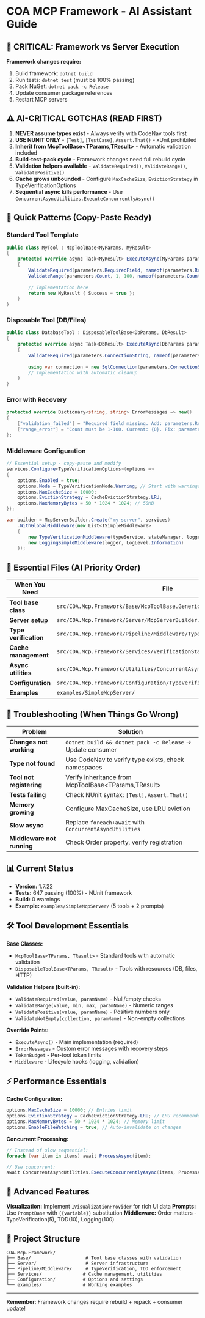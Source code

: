 # COA MCP Framework - AI Assistant Guide

## 🚨 CRITICAL: Framework vs Server Execution

**Framework changes require:**
1. Build framework: `dotnet build`
2. Run tests: `dotnet test` (must be 100% passing)
3. Pack NuGet: `dotnet pack -c Release`
4. Update consumer package references
5. Restart MCP servers

## ⚠️ AI-CRITICAL GOTCHAS (READ FIRST)

1. **NEVER assume types exist** - Always verify with CodeNav tools first
2. **USE NUNIT ONLY** - `[Test]`, `[TestCase]`, `Assert.That()` - xUnit prohibited
3. **Inherit from McpToolBase<TParams,TResult>** - Automatic validation included
4. **Build-test-pack cycle** - Framework changes need full rebuild cycle
5. **Validation helpers available** - `ValidateRequired()`, `ValidateRange()`, `ValidatePositive()`
6. **Cache grows unbounded** - Configure `MaxCacheSize`, `EvictionStrategy` in TypeVerificationOptions
7. **Sequential async kills performance** - Use `ConcurrentAsyncUtilities.ExecuteConcurrentlyAsync()`

## 🚀 Quick Patterns (Copy-Paste Ready)

### Standard Tool Template
```csharp
public class MyTool : McpToolBase<MyParams, MyResult>
{
    protected override async Task<MyResult> ExecuteAsync(MyParams parameters)
    {
        ValidateRequired(parameters.RequiredField, nameof(parameters.RequiredField));
        ValidateRange(parameters.Count, 1, 100, nameof(parameters.Count));
        
        // Implementation here
        return new MyResult { Success = true };
    }
}
```

### Disposable Tool (DB/Files)
```csharp
public class DatabaseTool : DisposableToolBase<DbParams, DbResult>
{
    protected override async Task<DbResult> ExecuteAsync(DbParams parameters)
    {
        ValidateRequired(parameters.ConnectionString, nameof(parameters.ConnectionString));
        
        using var connection = new SqlConnection(parameters.ConnectionString);
        // Implementation with automatic cleanup
    }
}
```

### Error with Recovery
```csharp
protected override Dictionary<string, string> ErrorMessages => new()
{
    ["validation_failed"] = "Required field missing. Add: parameters.RequiredField = 'value'",
    ["range_error"] = "Count must be 1-100. Current: {0}. Fix: parameters.Count = 50"
};
```

### Middleware Configuration
```csharp
// Essential setup - copy-paste and modify
services.Configure<TypeVerificationOptions>(options =>
{
    options.Enabled = true;
    options.Mode = TypeVerificationMode.Warning; // Start with warnings
    options.MaxCacheSize = 10000;
    options.EvictionStrategy = CacheEvictionStrategy.LRU;
    options.MaxMemoryBytes = 50 * 1024 * 1024; // 50MB
});

var builder = McpServerBuilder.Create("my-server", services)
    .WithGlobalMiddleware(new List<ISimpleMiddleware>
    {
        new TypeVerificationMiddleware(typeService, stateManager, logger, typeOptions),
        new LoggingSimpleMiddleware(logger, LogLevel.Information)
    });
```

## 📍 Essential Files (AI Priority Order)

| When You Need | File |
|---------------|------|
| **Tool base class** | `src/COA.Mcp.Framework/Base/McpToolBase.Generic.cs` |
| **Server setup** | `src/COA.Mcp.Framework/Server/McpServerBuilder.cs` |
| **Type verification** | `src/COA.Mcp.Framework/Pipeline/Middleware/TypeVerificationMiddleware.cs` |
| **Cache management** | `src/COA.Mcp.Framework/Services/VerificationStateManager.cs` |
| **Async utilities** | `src/COA.Mcp.Framework/Utilities/ConcurrentAsyncUtilities.cs` |
| **Configuration** | `src/COA.Mcp.Framework/Configuration/TypeVerificationOptions.cs` |
| **Examples** | `examples/SimpleMcpServer/` |

## 🛑 Troubleshooting (When Things Go Wrong)

| Problem | Solution |
|---------|----------|
| **Changes not working** | `dotnet build && dotnet pack -c Release` → Update consumer |
| **Type not found** | Use CodeNav to verify type exists, check namespaces |
| **Tool not registering** | Verify inheritance from McpToolBase<TParams,TResult> |
| **Tests failing** | Check NUnit syntax: `[Test]`, `Assert.That()` |
| **Memory growing** | Configure MaxCacheSize, use LRU eviction |
| **Slow async** | Replace `foreach+await` with `ConcurrentAsyncUtilities` |
| **Middleware not running** | Check Order property, verify registration |

## 📊 Current Status
- **Version:** 1.7.22
- **Tests:** 647 passing (100%) - NUnit framework
- **Build:** 0 warnings
- **Example:** `examples/SimpleMcpServer/` (5 tools + 2 prompts)

## 🛠️ Tool Development Essentials

**Base Classes:**
- `McpToolBase<TParams, TResult>` - Standard tools with automatic validation
- `DisposableToolBase<TParams, TResult>` - Tools with resources (DB, files, HTTP)

**Validation Helpers (built-in):**
- `ValidateRequired(value, paramName)` - Null/empty checks
- `ValidateRange(value, min, max, paramName)` - Numeric ranges
- `ValidatePositive(value, paramName)` - Positive numbers only
- `ValidateNotEmpty(collection, paramName)` - Non-empty collections

**Override Points:**
- `ExecuteAsync()` - Main implementation (required)
- `ErrorMessages` - Custom error messages with recovery steps
- `TokenBudget` - Per-tool token limits
- `Middleware` - Lifecycle hooks (logging, validation)

## ⚡ Performance Essentials

**Cache Configuration:**
```csharp
options.MaxCacheSize = 10000; // Entries limit
options.EvictionStrategy = CacheEvictionStrategy.LRU; // LRU recommended
options.MaxMemoryBytes = 50 * 1024 * 1024; // Memory limit
options.EnableFileWatching = true; // Auto-invalidate on changes
```

**Concurrent Processing:**
```csharp
// Instead of slow sequential:
foreach (var item in items) await ProcessAsync(item);

// Use concurrent:
await ConcurrentAsyncUtilities.ExecuteConcurrentlyAsync(items, ProcessAsync, maxConcurrency: 10);
```

## 🎨 Advanced Features

**Visualization:** Implement `IVisualizationProvider` for rich UI data
**Prompts:** Use `PromptBase` with `{{variable}}` substitution
**Middleware:** Order matters - TypeVerification(5), TDD(10), Logging(100)

## 📁 Project Structure
```
COA.Mcp.Framework/
├── Base/                    # Tool base classes with validation
├── Server/                  # Server infrastructure
├── Pipeline/Middleware/     # TypeVerification, TDD enforcement
├── Services/               # Cache management, utilities
├── Configuration/          # Options and settings
└── examples/               # Working examples
```

---
**Remember**: Framework changes require rebuild + repack + consumer update!